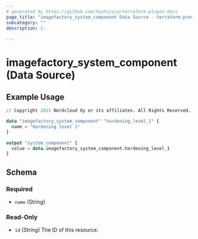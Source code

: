```yaml
---
# generated by https://github.com/hashicorp/terraform-plugin-docs
page_title: "imagefactory_system_component Data Source - terraform-provider-imagefactory"
subcategory: ""
description: |-
  
---
```


# imagefactory_system_component (Data Source)



## Example Usage

```terraform
// Copyright 2021 Nordcloud Oy or its affiliates. All Rights Reserved.

data "imagefactory_system_component" "hardening_level_1" {
  name = "Hardening level 1"
}

output "system_component" {
  value = data.imagefactory_system_component.hardening_level_1
}
```

<!-- schema generated by tfplugindocs -->
## Schema

### Required

- `name` (String)

### Read-Only

- `id` (String) The ID of this resource.
